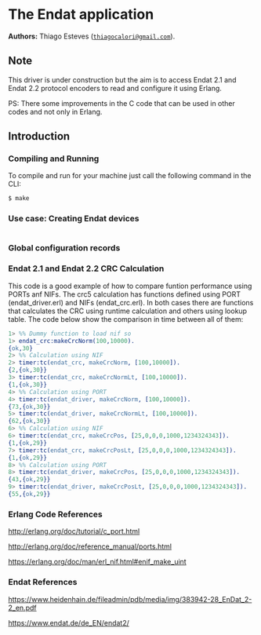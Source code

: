 # The Endat application #

__Authors:__ Thiago Esteves ([`thiagocalori@gmail.com`](thiagocalori@gmail.com)).

## Note ##

This driver is under construction but the aim is to access Endat 2.1 and Endat 2.2 protocol encoders to read and configure it using Erlang.

PS: There some improvements in the C code that can be used in other codes and not only in Erlang.

## Introduction ##

### Compiling and Running ###

To compile and run for your machine just call the following command in the CLI:

```bash
$ make
```

### Use case: Creating Endat devices ###

```erlang

```
### Global configuration records ###

### Endat 2.1 and Endat 2.2 CRC Calculation ###

This code is a good example of how to compare funtion performance using PORTs anf NIFs. The crc5 calculation has functions defined using PORT (endat_driver.erl) and NIFs (endat_crc.erl). In both cases there are functions that calculates the CRC using runtime calculation and others using lookup table. The code below show the comparison in time between all of them:

```erlang
1> %% Dummy function to load nif so
1> endat_crc:makeCrcNorm(100,10000).
{ok,30}
2> %% Calculation using NIF
2> timer:tc(endat_crc, makeCrcNorm, [100,10000]).
{2,{ok,30}}
3> timer:tc(endat_crc, makeCrcNormLt, [100,10000]).
{1,{ok,30}}
4> %% Calculation using PORT
4> timer:tc(endat_driver, makeCrcNorm, [100,10000]).
{73,{ok,30}}
5> timer:tc(endat_driver, makeCrcNormLt, [100,10000]).
{62,{ok,30}}
6> %% Calculation using NIF
6> timer:tc(endat_crc, makeCrcPos, [25,0,0,0,1000,1234324343]).
{1,{ok,29}}
7> timer:tc(endat_crc, makeCrcPosLt, [25,0,0,0,1000,1234324343]).
{1,{ok,29}}
8> %% Calculation using PORT
8> timer:tc(endat_driver, makeCrcPos, [25,0,0,0,1000,1234324343]).
{43,{ok,29}}
9> timer:tc(endat_driver, makeCrcPosLt, [25,0,0,0,1000,1234324343]).
{55,{ok,29}}
```
### Erlang Code References ###
http://erlang.org/doc/tutorial/c_port.html

http://erlang.org/doc/reference_manual/ports.html

https://erlang.org/doc/man/erl_nif.html#enif_make_uint

### Endat References ###
https://www.heidenhain.de/fileadmin/pdb/media/img/383942-28_EnDat_2-2_en.pdf

https://www.endat.de/de_EN/endat2/